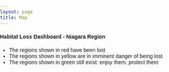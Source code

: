 ```yaml
---
layout: page
title: Map
---
```


<style>
  /* Always set the map height explicitly to define the size of the div
    * element that contains the map. */
  #map {
    /* height: 100%; */
    height: 400px;
  }
  /* Optional: Makes the sample page fill the window. */
  html, body {
    height: 100%;
    margin: 0;
    padding: 0;
    font-family: Arial, Helvetica, sans-serif;
  }
</style>

<div>
  <h4>Habitat Loss Dashboard - Niagara Region</h4>
  <ul>
    <li>The regions shown in red have been lost</li>
    <li>The regions shown in yellow are in imminent danger of being lost</li>
    <li>The regions shown in green still exist: enjoy them, protect them</li>
  </ul>
</div>
<div id="map"></div>
<script>

  // This example creates a simple polygon representing the Bermuda Triangle.
  // When the user clicks on the polygon an info window opens, showing
  // information about the polygon's coordinates.

  var map;
  var infoWindow;

  function initMap() {
    map = new google.maps.Map(document.getElementById('map'), {
      zoom: 9,
      center: {lat: 43.058079, lng: -79.289132},
      mapTypeId: 'terrain'
    });

    // Define the LatLng coordinates for the polygon.
    var triangleCoords = [
      {lat: 43.058079, lng: -79.289132},
      {lat: 43.158079, lng: -79.289132},
      {lat: 43.138079, lng: -79.339132},
      {lat: 43.088079, lng: -79.389132},
      {lat: 43.058079, lng: -79.289132}
    ];

    // Construct the polygon.
    var bermudaTriangle = new google.maps.Polygon({
      paths: triangleCoords,
      strokeColor: '#FF0000',
      strokeOpacity: 0.8,
      strokeWeight: 3,
      fillColor: '#FF0000',
      fillOpacity: 0.35
    });
    bermudaTriangle.setMap(map);

    // Add a listener for the click event.
    bermudaTriangle.addListener('click', showArrays);

    infoWindow = new google.maps.InfoWindow;
  }

  /** @this {google.maps.Polygon} */
  function showArrays(event) {
    // Since this polygon has only one path, we can call getPath() to return the
    // MVCArray of LatLngs.
    var vertices = this.getPath();

    var contentString = '<b>Hendershot Boulevard & Garner Road, Niagara Falls</b>' +
        '<br>Mature forests in 1934 would have been continually forested since at least the 1850’s - 1830’s making this a remnant of the original Carolinian forest.' +
        '<br><a href="/locations/hendershot-blvd.html">Read more</a>';

    // Replace the info window's content and position.
    infoWindow.setContent(contentString);
    infoWindow.setPosition(event.latLng);

    infoWindow.open(map);
  }
</script>
<script async defer
src="https://maps.googleapis.com/maps/api/js?key=AIzaSyC5PkHlWOsv37xAO4GlTRHnPQhkNvqIDDc&callback=initMap">
</script>

